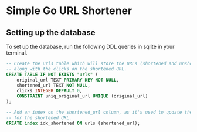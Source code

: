 # Simple Go URL Shortener

## Setting up the database

To set up the database, run the following DDL queries in sqlite in your terminal.

```sql
-- Create the urls table which will store the URLs (shortened and unshortened) 
-- along with the clicks on the shortened URL.
CREATE TABLE IF NOT EXISTS "urls" (
    original_url TEXT PRIMARY KEY NOT NULL, 
    shortened_url TEXT NOT NULL, 
    clicks INTEGER DEFAULT 0, 
    CONSTRAINT uniq_original_url UNIQUE (original_url)
);

-- Add an index on the shortened_url column, as it's used to update the clicks
-- for the shortened URL.
CREATE index idx_shortened ON urls (shortened_url);
```